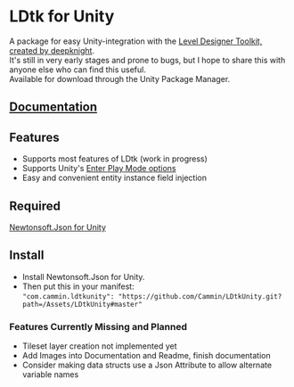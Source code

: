 # LDtk for Unity
A package for easy Unity-integration with the [Level Designer Toolkit, created by deepknight](https://github.com/deepnight/ldtk).  
It's still in very early stages and prone to bugs, but I hope to share this with anyone else who can find this useful.  
Available for download through the Unity Package Manager.  

## [Documentation](https://github.com/Cammin/LDtkUnity/blob/master/DOCUMENTATION.md)  

## Features  
- Supports most features of LDtk (work in progress)  
- Supports Unity's [Enter Play Mode options](https://docs.unity3d.com/Manual/ConfigurableEnterPlayMode.html)  
- Easy and convenient entity instance field injection

## Required

[Newtonsoft.Json for Unity](https://github.com/jilleJr/Newtonsoft.Json-for-Unity)

## Install  
- Install Newtonsoft.Json for Unity.
- Then put this in your manifest:  
 ```"com.cammin.ldtkunity": "https://github.com/Cammin/LDtkUnity.git?path=/Assets/LDtkUnity#master"```
 
 ### Features Currently Missing and Planned
 
 - Tileset layer creation not implemented yet
 - Add Images into Documentation and Readme, finish documentation
 - Consider making data structs use a Json Attribute to allow alternate variable names
